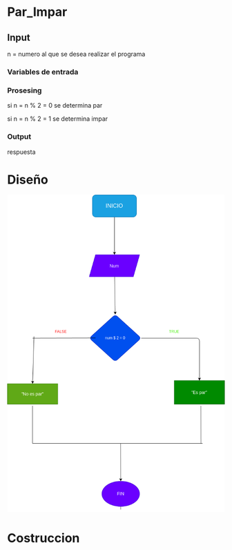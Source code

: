 # Par_Impar



## Input

n = numero al que se desea realizar el programa

### Variables de entrada


### Prosesing

si n = n % 2 = 0   se determina par

si n = n % 2 = 1   se determina impar

### Output

respuesta

# Diseño

![Diagrama de flujo](diagrama.png "diagramade flujo")
# Costruccion
